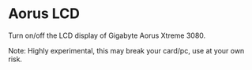 # Aorus LCD

Turn on/off the LCD display of Gigabyte Aorus Xtreme 3080.

Note: Highly experimental, this may break your card/pc, use at your own risk.
